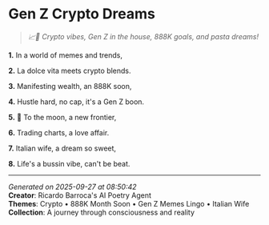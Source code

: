 # Gen Z Crypto Dreams

> *📈💎 Crypto vibes, Gen Z in the house, 888K goals, and pasta dreams!*

**1.** In a world of memes and trends,


**2.** La dolce vita meets crypto blends.


**3.** Manifesting wealth, an 888K soon,


**4.** Hustle hard, no cap, it's a Gen Z boon.


**5.** 🚀 To the moon, a new frontier,


**6.** Trading charts, a love affair.


**7.** Italian wife, a dream so sweet,


**8.** Life's a bussin vibe, can't be beat.



---

*Generated on 2025-09-27 at 08:50:42*  
**Creator**: Ricardo Barroca's AI Poetry Agent  
**Themes**: Crypto • 888K Month Soon • Gen Z Memes Lingo • Italian Wife  
**Collection**: A journey through consciousness and reality